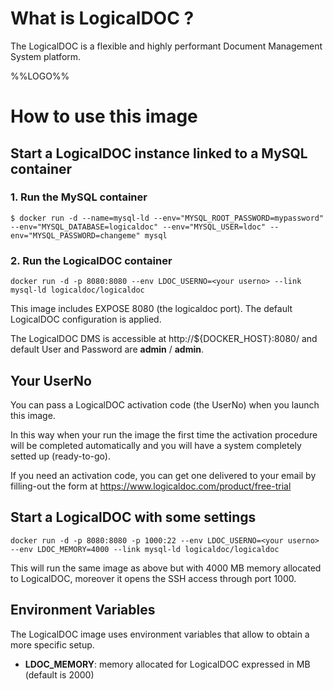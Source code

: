 # What is LogicalDOC ?

The LogicalDOC is a flexible and highly performant Document Management System platform.

%%LOGO%%

# How to use this image

## Start a LogicalDOC instance linked to a MySQL container

### 1. Run the MySQL container

```console
$ docker run -d --name=mysql-ld --env="MYSQL_ROOT_PASSWORD=mypassword" --env="MYSQL_DATABASE=logicaldoc" --env="MYSQL_USER=ldoc" --env="MYSQL_PASSWORD=changeme" mysql
```

### 2. Run the LogicalDOC container

```console
docker run -d -p 8080:8080 --env LDOC_USERNO=<your userno> --link mysql-ld logicaldoc/logicaldoc
```

This image includes EXPOSE 8080 (the logicaldoc port). The default LogicalDOC configuration is applied.

The LogicalDOC DMS is accessible at http://${DOCKER_HOST}:8080/ and default User and Password are **admin** / **admin**.

## Your UserNo

You can pass a LogicalDOC activation code (the UserNo) when you launch this image.

In this way when your run the image the first time the activation procedure will be completed automatically and you will have a system completely setted up (ready-to-go).

If you need an activation code, you can get one delivered to your email by filling-out the form at https://www.logicaldoc.com/product/free-trial

## Start a LogicalDOC with some settings

```console
docker run -d -p 8080:8080 -p 1000:22 --env LDOC_USERNO=<your userno> --env LDOC_MEMORY=4000 --link mysql-ld logicaldoc/logicaldoc
```

This will run the same image as above but with 4000 MB memory allocated to LogicalDOC, moreover it opens the SSH access through port 1000.

## Environment Variables

The LogicalDOC image uses environment variables that allow to obtain a more specific setup.

* **LDOC_MEMORY**: memory allocated for LogicalDOC expressed in MB (default is 2000)
